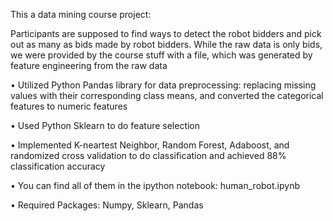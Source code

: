 This a data mining course project:

Participants are supposed to find ways to detect the robot bidders and pick out as many as bids made by robot bidders. While the raw data is only bids, we were provided by the course stuff with a file, which was generated by feature engineering from the raw data  


• Utilized Python Pandas library for data preprocessing: replacing missing values with their corresponding class means, and converted the categorical features to numeric features     

• Used Python Sklearn to do feature selection   

• Implemented K-neartest Neighbor, Random Forest, Adaboost, and randomized cross validation to do classification and achieved 88% classification accuracy  

• You can find all of them in the ipython notebook: human_robot.ipynb  

• Required Packages: Numpy, Sklearn, Pandas 

